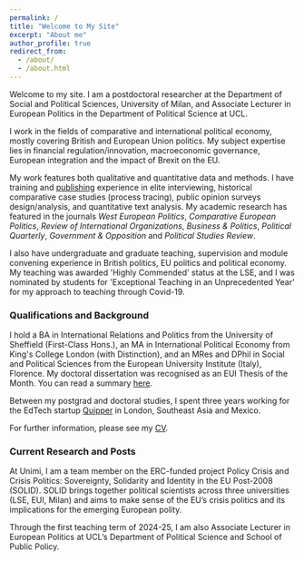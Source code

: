 ```yaml
---
permalink: /
title: "Welcome to My Site"
excerpt: "About me"
author_profile: true
redirect_from: 
  - /about/
  - /about.html
---
```


Welcome to my site. I am a postdoctoral researcher at the Department of Social and Political Sciences, University of Milan, and Associate Lecturer in European Politics in the Department of Political Science at UCL. 

I work in the fields of comparative and international political economy, mostly covering British and European Union politics. My subject expertise lies in financial regulation/innovation, macroeconomic governance, European integration and the impact of Brexit on the EU. 

My work features both qualitative and quantitative data and methods. I have training and [publishing](https://www.joeganderson.net/publications/) experience in elite interviewing, historical comparative case studies (process tracing), public opinion surveys design/analysis, and quantitative text analysis. My academic research has featured in the journals _West European Politics_, _Comparative European Politics_, _Review of International Organizations_, _Business & Politics_, _Political Quarterly_, _Government & Opposition_ and _Political Studies Review_.

I also have undergraduate and graduate teaching, supervision and module convening experience in British politics, EU politics and political economy. My teaching was awarded 'Highly Commended' status at the LSE, and I was nominated by students for 'Exceptional Teaching in an Unprecedented Year' for my approach to teaching through Covid-19.

### Qualifications and Background

I hold a BA in International Relations and Politics from the University of Sheffield (First-Class Hons.), an MA in International Political Economy from King's College London (with Distinction), and an MRes and DPhil in Social and Political Sciences from the European University Institute (Italy), Florence. My doctoral dissertation was recognised as an EUI Thesis of the Month. You can read a summary [here](https://cadmus.eui.eu/handle/1814/68560 "Thesis of the Month").

Between my postgrad and doctoral studies, I spent three years working for the EdTech startup [Quipper](https://www.quipper.com/en/) in London, Southeast Asia and Mexico.

For further information, please see my [CV](https://www.joeganderson.net/cv/ "CV").

### Current Research and Posts

At Unimi, I am a team member on the ERC-funded project Policy Crisis and Crisis Politics: Sovereignty, Solidarity and Identity in the EU Post-2008 (SOLID). SOLID brings together political scientists across three universities (LSE, EUI, Milan) and aims to make sense of the EU’s crisis politics and its implications for the emerging European polity.

Through the first teaching term of 2024-25, I am also Associate Lecturer in European Politics at UCL’s Department of Political Science and School of Public Policy.
